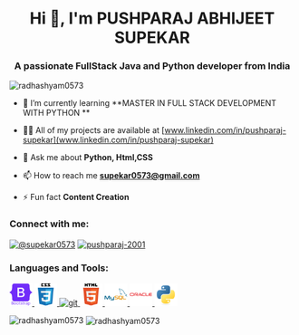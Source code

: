 <h1 align="center">Hi 👋, I'm PUSHPARAJ ABHIJEET SUPEKAR</h1>
<h3 align="center">A passionate FullStack Java and Python developer from India</h3>

<p align="left"> <img src="https://komarev.com/ghpvc/?username=radhashyam0573&label=Profile%20views&color=0e75b6&style=flat" alt="radhashyam0573" /> </p>

- 🌱 I’m currently learning **MASTER IN FULL STACK DEVELOPMENT WITH PYTHON **

- 👨‍💻 All of my projects are available at [www.linkedin.com/in/pushparaj-supekar](www.linkedin.com/in/pushparaj-supekar)

- 💬 Ask me about **Python, Html,CSS**

- 📫 How to reach me **supekar0573@gmail.com**

- ⚡ Fun fact **Content Creation**

<h3 align="left">Connect with me:</h3>
<p align="left">
<a href="https://www.hackerrank.com/@supekar0573" target="blank"><img align="center" src="https://raw.githubusercontent.com/rahuldkjain/github-profile-readme-generator/master/src/images/icons/Social/hackerrank.svg" alt="@supekar0573" height="30" width="40" /></a>
<a href="https://www.leetcode.com/pushparaj-2001" target="blank"><img align="center" src="https://raw.githubusercontent.com/rahuldkjain/github-profile-readme-generator/master/src/images/icons/Social/leet-code.svg" alt="pushparaj-2001" height="30" width="40" /></a>
</p>

<h3 align="left">Languages and Tools:</h3>
<p align="left"> <a href="https://getbootstrap.com" target="_blank" rel="noreferrer"> <img src="https://raw.githubusercontent.com/devicons/devicon/master/icons/bootstrap/bootstrap-plain-wordmark.svg" alt="bootstrap" width="40" height="40"/> </a> <a href="https://www.w3schools.com/css/" target="_blank" rel="noreferrer"> <img src="https://raw.githubusercontent.com/devicons/devicon/master/icons/css3/css3-original-wordmark.svg" alt="css3" width="40" height="40"/> </a> <a href="https://git-scm.com/" target="_blank" rel="noreferrer"> <img src="https://www.vectorlogo.zone/logos/git-scm/git-scm-icon.svg" alt="git" width="40" height="40"/> </a> <a href="https://www.w3.org/html/" target="_blank" rel="noreferrer"> <img src="https://raw.githubusercontent.com/devicons/devicon/master/icons/html5/html5-original-wordmark.svg" alt="html5" width="40" height="40"/> </a> <a href="https://www.mysql.com/" target="_blank" rel="noreferrer"> <img src="https://raw.githubusercontent.com/devicons/devicon/master/icons/mysql/mysql-original-wordmark.svg" alt="mysql" width="40" height="40"/> </a> <a href="https://www.oracle.com/" target="_blank" rel="noreferrer"> <img src="https://raw.githubusercontent.com/devicons/devicon/master/icons/oracle/oracle-original.svg" alt="oracle" width="40" height="40"/> </a> <a href="https://www.python.org" target="_blank" rel="noreferrer"> <img src="https://raw.githubusercontent.com/devicons/devicon/master/icons/python/python-original.svg" alt="python" width="40" height="40"/> </a> </p>

<p><img align="left" src="https://github-readme-stats.vercel.app/api/top-langs?username=radhashyam0573&show_icons=true&locale=en&layout=compact" alt="radhashyam0573" /></p>

<p>&nbsp;<img align="center" src="https://github-readme-stats.vercel.app/api?username=radhashyam0573&show_icons=true&locale=en" alt="radhashyam0573" /></p>


